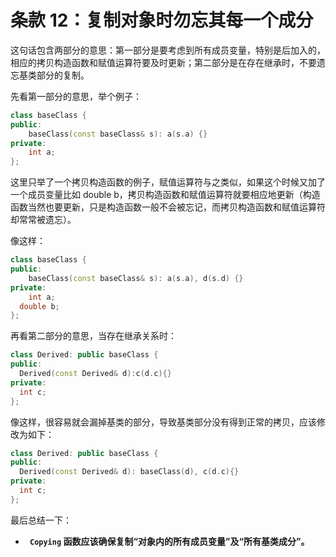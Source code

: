 # 条款 12：复制对象时勿忘其每一个成分

这句话包含两部分的意思：第一部分是要考虑到所有成员变量，特别是后加入的，相应的拷贝构造函数和赋值运算符要及时更新；第二部分是在存在继承时，不要遗忘基类部分的复制。

先看第一部分的意思，举个例子：

```c++
class baseClass {
public:
	baseClass(const baseClass& s): a(s.a) {}
private:
	int a;
};
```

这里只举了一个拷贝构造函数的例子，赋值运算符与之类似，如果这个时候又加了一个成员变量比如 double b，拷贝构造函数和赋值运算符就要相应地更新（构造函数当然也要更新，只是构造函数一般不会被忘记，而拷贝构造函数和赋值运算符却常常被遗忘）。

像这样：

```c++
class baseClass {
public:
	baseClass(const baseClass& s): a(s.a), d(s.d) {}
private:
	int a;
  double b;
};
```

再看第二部分的意思，当存在继承关系时：

```c++
class Derived: public baseClass {
public:
  Derived(const Derived& d):c(d.c){}
private:
  int c;
};
```

像这样，很容易就会漏掉基类的部分，导致基类部分没有得到正常的拷贝，应该修改为如下：

```c++
class Derived: public baseClass {
public:
  Derived(const Derived& d): baseClass(d), c(d.c){}
private:
  int c;
};
```

最后总结一下：

- **` Copying`  函数应该确保复制“对象内的所有成员变量”及“所有基类成分”。**

